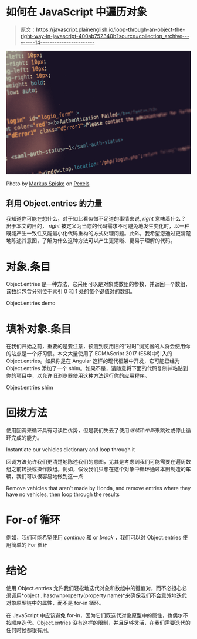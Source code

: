 # 如何在 JavaScript 中遍历对象

> 原文：<https://javascript.plainenglish.io/loop-through-an-object-the-right-way-in-javascript-400ab752340b?source=collection_archive---------14----------------------->

![](img/d41d1ff9454721d5ef2da5a45b240d04.png)

Photo by [Markus Spiske](https://www.pexels.com/@markusspiske) on [Pexels](https://www.pexels.com)

## 利用 Object.entries 的力量

我知道你可能在想什么，对于如此看似微不足道的事情来说, *right* 意味着什么？出于本文的目的， *right* 被定义为当您的代码需求不可避免地发生变化时，以一种既能产生一致性又能最小化代码重构的方式处理问题。此外，我希望您通过更清楚地陈述其意图，了解为什么这种方法可以产生更清晰、更易于理解的代码。

# 对象.条目

Object.entries 是一种方法，它采用可以是对象或数组的参数，并返回一个数组，该数组包含分别位于索引 0 和 1 处的每个键值对的数组。

Object.entries demo

# 填补对象.条目

在我们开始之前，重要的是要注意，预测到使用旧的“过时”浏览器的人将会使用你的站点是一个好习惯。本文大量使用了 ECMAScript 2017 (ES8)中引入的 Object.entries。如果你是在 Angular 这样的现代框架中开发，它可能已经为 Object.entries 添加了一个 shim。如果不是，请随意将下面的代码复制并粘贴到你的项目中，以允许旧浏览器使用这种方法运行你的应用程序。

Object.entries shim

# 回拨方法

使用回调来循环具有可读性优势，但是我们失去了使用*继续*和*中断*来跳过或停止循环完成的能力。

Instantiate our vehicles dictionary and loop through it

回调方法允许我们更清楚地陈述我们的意图，尤其是考虑到我们可能需要在遍历数组之前转换或操作数组。例如，假设我们只想在这个对象中循环通过本田制造的车辆，我们可以很容易地做到这一点

Remove vehicles that aren’t made by Honda, and remove entries where they have no vehicles, then loop through the results

# For-of 循环

例如，我们可能希望使用 *continue* 和 or *break* ，我们可以对 Object.entries 使用简单的 For 循环

# 结论

使用 Object.entries 允许我们轻松地迭代对象和数组中的键值对，而不必担心必须调用*object . hasownproperty(property name)*来确保我们不会意外地迭代对象原型链中的属性，而不是 for-in 循环。

在 JavaScript 中应该避免 for-in，因为它们既迭代对象原型中的属性，也偶尔不按顺序迭代。Object.entries 没有这样的限制，并且足够灵活，在我们需要迭代的任何时候都很有用。